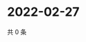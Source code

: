 # 2022-02-27

共 0 条

<!-- BEGIN WEIBO -->
<!-- 最后更新时间 Sun Feb 27 2022 03:00:51 GMT+0800 (China Standard Time) -->

<!-- END WEIBO -->
